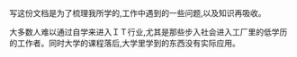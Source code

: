 写这份文档是为了梳理我所学的,工作中遇到的一些问题,以及知识再吸收。

大多数人难以通过自学来进入ＩＴ行业,尤其是那些步入社会进入工厂里的低学历的工作者。同时大学的课程落后,大学里学到的东西没有实际应用。